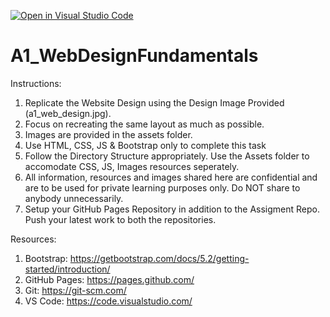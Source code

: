 [![Open in Visual Studio Code](https://classroom.github.com/assets/open-in-vscode-c66648af7eb3fe8bc4f294546bfd86ef473780cde1dea487d3c4ff354943c9ae.svg)](https://classroom.github.com/online_ide?assignment_repo_id=8201066&assignment_repo_type=AssignmentRepo)
# A1_WebDesignFundamentals

Instructions:

1. Replicate the Website Design using the Design Image Provided (a1_web_design.jpg).
2. Focus on recreating the same layout as much as possible.
3. Images are provided in the assets folder.
4. Use HTML, CSS, JS & Bootstrap only to complete this task
5. Follow the Directory Structure appropriately. Use the Assets folder to accomodate CSS, JS, Images resources seperately.
6. All information, resources and images shared here are confidential and are to be used for private learning purposes only. Do NOT share to anybody unnecessarily.
7. Setup your GitHub Pages Repository in addition to the Assigment Repo. Push your latest work to both the repositories.


Resources:
1. Bootstrap: https://getbootstrap.com/docs/5.2/getting-started/introduction/
2. GitHub Pages: https://pages.github.com/
3. Git: https://git-scm.com/
4. VS Code: https://code.visualstudio.com/
